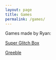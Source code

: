 ```yaml
---
layout: page
title: Games
permalink: /games/
---
```


Games made by Ryan:

[Super Glitch Box](http://js13kgames.com/entries/super-glitch-box)

[Greeble](http://js13kgames.com/entries/greeble)

